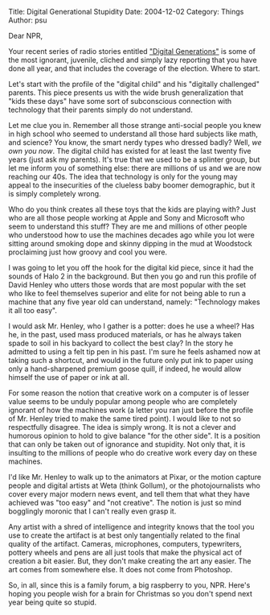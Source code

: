 Title: Digital Generational Stupidity
Date: 2004-12-02
Category: Things
Author: psu

Dear NPR,

Your recent series of radio stories entitled <a href="http://www.npr.org/series/4195411/digital-generations">"Digital Generations"</a> is some of the most ignorant, juvenile, cliched and simply lazy reporting that you have done all year, and that includes the coverage of the election. Where to start.

Let's start with the profile of the "digital child" and his "digitally challenged" parents. This piece presents us with the wide brush generalization that "kids these days" have some sort of subconscious connection with technology that their parents simply do not understand.

Let me clue you in. Remember all those strange anti-social people you knew in high school who seemed to understand all those hard subjects like math, and science? You know, the smart nerdy types who dressed badly? Well, _we own you now_. The digital child has existed for at least the last twenty five years (just ask my parents). It's true that we used to be a splinter group, but let me inform you of something else: there are millions of us and we are now reaching our 40s. The idea that technology is only for the young may appeal to the insecurities of the clueless baby boomer demographic, but it is simply completely wrong.

Who do you think creates all these toys that the kids are playing with? Just who are all those people working at Apple and Sony and Microsoft who seem to understand this stuff? They are me and millions of other people who understood how to use the machines decades ago while you lot were sitting around smoking dope and skinny dipping in the mud at Woodstock proclaiming just how groovy and cool you were.

I was going to let you off the hook for the digital kid piece, since it had the sounds of Halo 2 in the background. But then you go and run this profile of David Henley who utters those words that are most popular with the set who like to feel themselves superior and elite for not being able to run a machine that any five year old can understand, namely: "Technology makes it all too easy".

I would ask Mr. Henley, who I gather is a potter: does he use a wheel? Has he, in the past, used mass produced materials, or has he always taken spade to soil in his backyard to collect the best clay? In the story he admitted to using a felt tip pen in his past. I'm sure he feels ashamed now at taking such a shortcut, and would in the future only put ink to paper using only a hand-sharpened premium goose quill, if indeed, he would allow himself the use of paper or ink at all.

For some reason the notion that creative work on a computer is of lesser value seems to be unduly popular among people who are completely ignorant of how the machines work (a letter you ran just before the profile of Mr. Henley tried to make the same tired point). I would like to not so respectfully disagree. The idea is simply wrong. It is not a clever and humorous opinion to hold to give balance "for the other side". It is a position that can only be taken out of ignorance and stupidity. Not only that, it is insulting to the millions of people who do creative work every day on these machines.

I'd like Mr. Henley to walk up to the animators at Pixar, or the motion capture people and digital artists at Weta (think Gollum), or the photojournalists who cover every major modern news event, and tell them that what they have achieved was "too easy" and "not creative". The notion is just so mind bogglingly moronic that I can't really even grasp it.

Any artist with a shred of intelligence and integrity knows that the tool you use to create the artifact is at best only tangentially related to the final quality of the artifact. Cameras, microphones, computers, typewriters, pottery wheels and pens are all just tools that make the physical act of creation a bit easier. But, they don't make creating the art any easier. The art comes from somewhere else. It does not come from Photoshop.

So, in all, since this is a family forum, a big raspberry to you, NPR. Here's hoping you people wish for a brain for Christmas so you don't spend next year being quite so stupid.